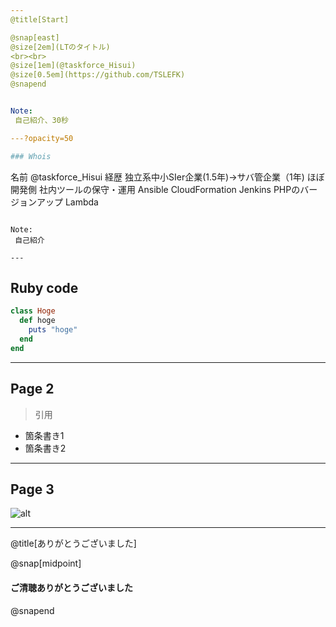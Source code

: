 ```yaml
---
@title[Start]

@snap[east]
@size[2em](LTのタイトル)
<br><br>
@size[1em](@taskforce_Hisui)  
@size[0.5em](https://github.com/TSLEFK)
@snapend


Note:
 自己紹介、30秒

---?opacity=50

### Whois

```
名前
	@taskforce_Hisui
経歴
	独立系中小SIer企業(1.5年)→サバ管企業（1年)
	ほぼ開発側
		社内ツールの保守・運用
		Ansible
		CloudFormation
		Jenkins
		PHPのバージョンアップ
		Lambda
```

Note:
 自己紹介

---
```


## Ruby code

~~~ruby
class Hoge
  def hoge
    puts "hoge"
  end
end
~~~

---

## Page 2

>引用

* 箇条書き1
* 箇条書き2

---

## Page 3

![alt](assets/image_name.png)

---
@title[ありがとうございました]

@snap[midpoint]
<h4>ご清聴ありがとうございました</h4>
@snapend